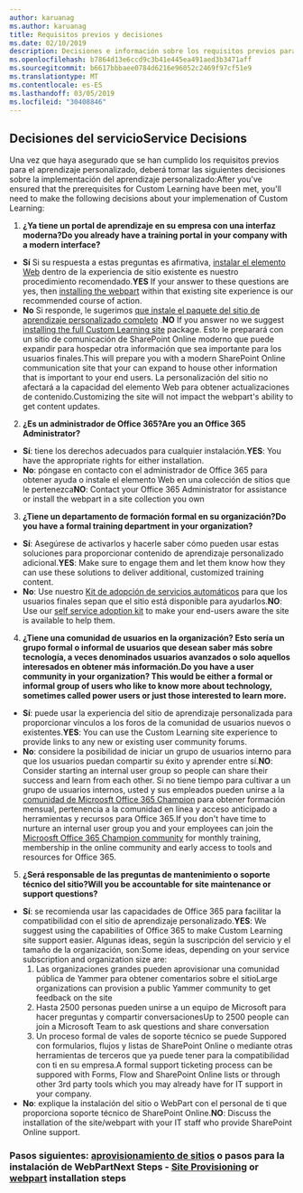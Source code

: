 ```yaml
---
author: karuanag
ms.author: karuanag
title: Requisitos previos y decisiones
ms.date: 02/10/2019
description: Decisiones e información sobre los requisitos previos para la instalación y configuración de aprendizaje personalizado
ms.openlocfilehash: b7864d13e6ccd9c3b41e445ea491aed3b3471aff
ms.sourcegitcommit: b6617bbbaee0784d6216e96052c2469f97cf51e9
ms.translationtype: MT
ms.contentlocale: es-ES
ms.lasthandoff: 03/05/2019
ms.locfileid: "30408846"
---
```

## <a name="service-decisions"></a><span data-ttu-id="7d9b1-103">Decisiones del servicio</span><span class="sxs-lookup"><span data-stu-id="7d9b1-103">Service Decisions</span></span>

<span data-ttu-id="7d9b1-104">Una vez que haya asegurado que se han cumplido los requisitos previos para el aprendizaje personalizado, deberá tomar las siguientes decisiones sobre la implementación del aprendizaje personalizado:</span><span class="sxs-lookup"><span data-stu-id="7d9b1-104">After you've ensured that the prerequisites for Custom Learning have been met, you'll need to make the following decisions about your implemenation of Custom Learning:</span></span>

1. <span data-ttu-id="7d9b1-105">**¿Ya tiene un portal de aprendizaje en su empresa con una interfaz moderna?**</span><span class="sxs-lookup"><span data-stu-id="7d9b1-105">**Do you already have a training portal in your company with a modern interface?**</span></span>

- <span data-ttu-id="7d9b1-106">**Sí** Si su respuesta a estas preguntas es afirmativa, [instalar el elemento Web](installwebpart.md) dentro de la experiencia de sitio existente es nuestro procedimiento recomendado.</span><span class="sxs-lookup"><span data-stu-id="7d9b1-106">**YES** If your answer to these questions are yes, then [installing the webpart](installwebpart.md) within that existing site experience is our recommended course of action.</span></span>
- <span data-ttu-id="7d9b1-107">**No** Si responde, le sugerimos [que instale el paquete del sitio de aprendizaje personalizado completo](installsitepackage.md) .</span><span class="sxs-lookup"><span data-stu-id="7d9b1-107">**NO** If you answer no we suggest [installing the full Custom Learning site](installsitepackage.md) package.</span></span>  <span data-ttu-id="7d9b1-108">Esto le preparará con un sitio de comunicación de SharePoint Online moderno que puede expandir para hospedar otra información que sea importante para los usuarios finales.</span><span class="sxs-lookup"><span data-stu-id="7d9b1-108">This will prepare you with a modern SharePoint Online communication site that your can expand to house other information that is important to your end users.</span></span>  <span data-ttu-id="7d9b1-109">La personalización del sitio no afectará a la capacidad del elemento Web para obtener actualizaciones de contenido.</span><span class="sxs-lookup"><span data-stu-id="7d9b1-109">Customizing the site will not impact the webpart's ability to get content updates.</span></span> 

2. <span data-ttu-id="7d9b1-110">**¿Es un administrador de Office 365?**</span><span class="sxs-lookup"><span data-stu-id="7d9b1-110">**Are you an Office 365 Administrator?**</span></span>

- <span data-ttu-id="7d9b1-111">**Sí**: tiene los derechos adecuados para cualquier instalación.</span><span class="sxs-lookup"><span data-stu-id="7d9b1-111">**YES**:  You have the appropriate rights for either installation.</span></span>
- <span data-ttu-id="7d9b1-112">**No**: póngase en contacto con el administrador de Office 365 para obtener ayuda o instale el elemento Web en una colección de sitios que le pertenezca</span><span class="sxs-lookup"><span data-stu-id="7d9b1-112">**NO**: Contact your Office 365 Administrator for assistance or install the webpart in a site collection you own</span></span>

3. <span data-ttu-id="7d9b1-113">**¿Tiene un departamento de formación formal en su organización?**</span><span class="sxs-lookup"><span data-stu-id="7d9b1-113">**Do you have a formal training department in your organization?**</span></span>

- <span data-ttu-id="7d9b1-114">**Sí**: Asegúrese de activarlos y hacerle saber cómo pueden usar estas soluciones para proporcionar contenido de aprendizaje personalizado adicional.</span><span class="sxs-lookup"><span data-stu-id="7d9b1-114">**YES**:  Make sure to engage them and let them know how they can use these solutions to deliver additional, customized training content.</span></span>
- <span data-ttu-id="7d9b1-115">**No**: Use nuestro [Kit de adopción de servicios automáticos](driveadoption.md) para que los usuarios finales sepan que el sitio está disponible para ayudarlos.</span><span class="sxs-lookup"><span data-stu-id="7d9b1-115">**NO**:  Use our [self service adoption kit](driveadoption.md) to make your end-users aware the site is available to help them.</span></span>

4. <span data-ttu-id="7d9b1-116">**¿Tiene una comunidad de usuarios en la organización?  Esto sería un grupo formal o informal de usuarios que desean saber más sobre tecnología, a veces denominados usuarios avanzados o solo aquellos interesados en obtener más información.**</span><span class="sxs-lookup"><span data-stu-id="7d9b1-116">**Do you have a user community in your organization?  This would be either a formal or informal group of users who like to know more about technology, sometimes called power users or just those interested to learn more.**</span></span>

- <span data-ttu-id="7d9b1-117">**Sí**: puede usar la experiencia del sitio de aprendizaje personalizada para proporcionar vínculos a los foros de la comunidad de usuarios nuevos o existentes.</span><span class="sxs-lookup"><span data-stu-id="7d9b1-117">**YES**:  You can use the Custom Learning site experience to provide links to any new or existing user community forums.</span></span>
- <span data-ttu-id="7d9b1-118">**No**: considere la posibilidad de iniciar un grupo de usuarios interno para que los usuarios puedan compartir su éxito y aprender entre sí.</span><span class="sxs-lookup"><span data-stu-id="7d9b1-118">**NO**:  Consider starting an internal user group so people can share their success and learn from each other.</span></span>  <span data-ttu-id="7d9b1-119">Si no tiene tiempo para cultivar a un grupo de usuarios internos, usted y sus empleados pueden unirse a la [comunidad de Microosft Office 365 Champion](https://aka.ms/O365Champions) para obtener formación mensual, pertenencia a la comunidad en línea y acceso anticipado a herramientas y recursos para Office 365.</span><span class="sxs-lookup"><span data-stu-id="7d9b1-119">If you don't have time to nurture an internal user group you and your employees can join the [Microosft Office 365 Champion community](https://aka.ms/O365Champions) for monthly training, membership in the online community and early access to tools and resources for Office 365.</span></span>

5.  <span data-ttu-id="7d9b1-120">**¿Será responsable de las preguntas de mantenimiento o soporte técnico del sitio?**</span><span class="sxs-lookup"><span data-stu-id="7d9b1-120">**Will you be accountable for site maintenance or support questions?**</span></span>

- <span data-ttu-id="7d9b1-121">**Sí**: se recomienda usar las capacidades de Office 365 para facilitar la compatibilidad con el sitio de aprendizaje personalizado.</span><span class="sxs-lookup"><span data-stu-id="7d9b1-121">**YES**: We suggest using the capabilities of Office 365 to make Custom Learning site support easier.</span></span>  <span data-ttu-id="7d9b1-122">Algunas ideas, según la suscripción del servicio y el tamaño de la organización, son:</span><span class="sxs-lookup"><span data-stu-id="7d9b1-122">Some ideas, depending on your service subscription and organization size are:</span></span>
    1. <span data-ttu-id="7d9b1-123">Las organizaciones grandes pueden aprovisionar una comunidad pública de Yammer para obtener comentarios sobre el sitio</span><span class="sxs-lookup"><span data-stu-id="7d9b1-123">Large organizations can provision a public Yammer community to get feedback on the site</span></span>
    2. <span data-ttu-id="7d9b1-124">Hasta 2500 personas pueden unirse a un equipo de Microsoft para hacer preguntas y compartir conversaciones</span><span class="sxs-lookup"><span data-stu-id="7d9b1-124">Up to 2500 people can join a Microsoft Team to ask questions and share conversation</span></span>
    3. <span data-ttu-id="7d9b1-125">Un proceso formal de vales de soporte técnico se puede Suppored con formularios, flujos y listas de SharePoint Online o mediante otras herramientas de terceros que ya puede tener para la compatibilidad con ti en su empresa.</span><span class="sxs-lookup"><span data-stu-id="7d9b1-125">A formal support ticketing process can be suppored with Forms, Flow and SharePoint Online lists or through other 3rd party tools which you may already have for IT support in your company.</span></span> 
- <span data-ttu-id="7d9b1-126">**No**: explique la instalación del sitio o WebPart con el personal de ti que proporciona soporte técnico de SharePoint Online.</span><span class="sxs-lookup"><span data-stu-id="7d9b1-126">**NO**:  Discuss the installation of the site/webpart with your IT staff who provide SharePoint Online support.</span></span>  

### <a name="next-steps---site-provisioninginstallsitepackagemd-or-webpartinstallwebpartmd-installation-steps"></a><span data-ttu-id="7d9b1-127">Pasos siguientes: [aprovisionamiento de sitios](installsitepackage.md) o pasos [](installwebpart.md) para la instalación de WebPart</span><span class="sxs-lookup"><span data-stu-id="7d9b1-127">Next Steps - [Site Provisioning](installsitepackage.md) or [webpart](installwebpart.md) installation steps</span></span>